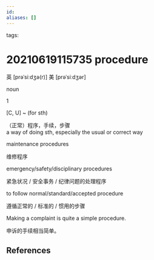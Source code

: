 ```yaml
---
id: 
aliases: []
---
```

tags: 

# 20210619115735 procedure

英 [prəˈsiːdʒə(r)]   美 [prəˈsiːdʒər] 

noun

1

\[C, U\] ~ (for sth)

（正常）程序，手续，步骤  
a way of doing sth, especially the usual or correct way

maintenance procedures[](javascript:void(0);)

维修程序

emergency/safety/disciplinary procedures [](javascript:void(0);)

紧急状况 / 安全事务 / 纪律问题的处理程序

to follow normal/standard/accepted procedure [](javascript:void(0);)

遵循正常的 / 标准的 / 惯用的步骤

Making a complaint is quite a simple procedure.[](javascript:void(0);)

申诉的手续相当简单。

## References


